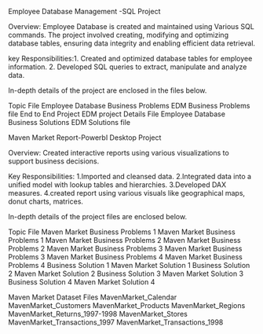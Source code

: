 Employee Database Management -SQL Project

Overview: Employee Database is created and maintained using Various SQL commands. The project involved creating, modifying and optimizing database tables, ensuring data integrity and enabling efficient data retrieval.

key Responsibilities:1. Created and optimized database tables for employee information.
                      2. Developed SQL queries to extract, manipulate and analyze data.
                      
 In-depth details of the project are enclosed in the files below.                     
                      
Topic                                               File
Employee Database Business Problems                EDM Business Problems file
End to End Project                                 EDM project Details File
Employee Database Business Solutions               EDM Solutions file


Maven Market Report-PowerbI Desktop Project

Overview: Created interactive reports using various visualizations to support business decisions.

Key Responsibilities: 1.Imported and cleansed data.
                      2.Integrated data into a unified model with lookup tables and hierarchies.
                      3.Developed DAX measures.
                      4.created report using various visuals like geographical maps, donut charts, matrices.

In-depth details of the project files are enclosed below.

Topic                                                 File
Maven Market Business Problems 1                    Maven Market Business Problems 1
Maven Market Business Problems 2                    Maven Market Business Problems 2
Maven Market Business Problems 3                    Maven Market Business Problems 3
Maven Market Business Problems 4                    Maven Market Business Problems 4
Business Solution 1                                          Maven Market Solution 1
Business Solution 2                                         Maven Market Solution 2
Business Solution 3                                         Maven Market Solution 3
Business Solution 4                                         Maven Market Solution 4

Maven Market Dataset Files 
MavenMarket_Calendar
MavenMarket_Customers
MavenMarket_Products
MavenMarket_Regions
MavenMarket_Returns_1997-1998
MavenMarket_Stores
MavenMarket_Transactions_1997
MavenMarket_Transactions_1998

